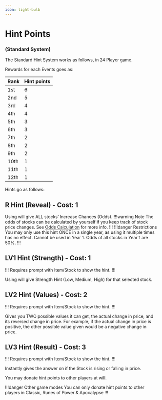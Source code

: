```yaml
---
icon: light-bulb
---
```

# Hint Points
### (Standard System)

The Standard Hint System works as follows, in 24 Player game.

Rewards for each Events goes as:

Rank   | Hint points
---    | ---
1st | 6
2nd | 5
3rd | 4
4th | 4
5th | 3
6th | 3
7th | 2
8th | 2
9th | 2
10th | 1
11th | 1
12th | 1

Hints go as follows:
## R Hint (Reveal) - Cost: 1
Using will give ALL stocks’ Increase Chances (Odds).
!!!warning Note
The odds of stocks can be calculated by yourself if you keep track of stock price changes. See [Odds Calculation](/mechanics/odds-calculation) for more info.
!!!
!!!danger Restrictions
You may only use this hint ONCE in a single year, as using it multiple times has no effect. Cannot be used in Year 1. Odds of all stocks in Year 1 are 50%.
!!!

## LV1 Hint (Strength) - Cost: 1
!!!
Requires prompt with Item/Stock to show the hint.
!!!

Using will give Strength Hint (Low, Medium, High) for that selected stock.

## LV2 Hint (Values) - Cost: 2
!!!
Requires prompt with Item/Stock to show the hint.
!!!

Gives you TWO possible values it can get, the actual change in price, and its reversed change in price. For example, if the actual change in price is positive, the other possible value given would be a negative change in price. 

## LV3 Hint (Result) - Cost: 3
!!!
Requires prompt with Item/Stock to show the hint.
!!!

Instantly gives the answer on if the Stock is rising or falling in price.

You may donate hint points to other players at will. 

!!!danger Other game modes
You can only donate hint points to other players in Classic, Runes of Power & Apocalypse
!!!
